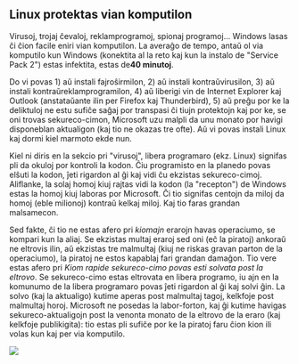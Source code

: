 <?php require("../../entete.php");?> <?php require("../../base.php");?> <?php require("../../fonctions.php");?>

<div id="corps">

<h2>Linux protektas vian komputilon</h2>

<p>Virusoj, trojaj ĉevaloj, reklamprogramoj, spionaj programoj... Windows lasas ĉi ĉion facile eniri vian komputilon. La averaĝo de tempo, antaŭ ol via komputilo kun Windows (konektita al la reto kaj kun la instalo de "Service Pack 2") estas infektita, estas de<b>40 minutoj</b>. </p>

<p>Do vi povas 1) aŭ instali fajroŝirmilon, 2) aŭ instali kontraŭvirusilon, 3) aŭ instali kontraŭreklamprogramilon, 4) aŭ liberigi vin de Internet Explorer kaj Outlook (anstataŭante ilin per Firefox kaj Thunderbird), 5) aŭ preĝu por ke la deliktuloj ne estu sufiĉe saĝaj por transpasi ĉi tiujn protektojn kaj por ke, se oni trovas sekureco-cimon, Microsoft uzu malpli da unu monato por havigi disponeblan aktualigon (kaj tio ne okazas tre ofte). Aŭ vi povas instali Linux kaj dormi kiel marmoto ekde nun.</p>

<p>Kiel ni diris en la sekcio pri "virusoj", libera programaro (ekz. Linux) signifas pli da okuloj por kontroli la kodon. Ĉiu programisto en la planedo povas elŝuti la kodon, ĵeti rigardon al ĝi kaj vidi ĉu ekzistas sekureco-cimoj. Aliflanke, la solaj homoj kiuj rajtas vidi la kodon (la "recepton") de Windows estas la homoj kiuj laboras por Microsoft. Ĉi tio signifas centojn da miloj da homoj (eble milionoj) kontraŭ kelkaj miloj. Kaj tio faras grandan malsamecon.</p>

<p>Sed fakte, ĉi tio ne estas afero pri <i>kiomajn</i> erarojn havas operaciumo, se kompari kun la aliaj. Se ekzistas multaj eraroj sed oni (eĉ la piratoj) ankoraŭ ne eltrovis ilin, aŭ ekzistas tre malmultaj (kiuj ne riskas gravan parton de la operaciumo), la piratoj ne estos kapablaj fari grandan damaĝon. Tio vere estas afero pri <i>Kiom rapide sekureco-cimo povas esti solvata post la eltrovo</i>. Se sekureco-cimo estas eltrovata en libera programo, iu ajn en la komunumo de la libera programaro povas ĵeti rigardon al ĝi kaj solvi ĝin. La solvo (kaj la aktualigo) kutime aperas post malmultaj tagoj, kelkfoje post malmultaj horoj. Microsoft ne posedas la labor-forton, kaj ĝi kutime havigas sekureco-aktualigojn post la venonta monato de la eltrovo de la eraro (kaj kelkfoje publikigita): tio estas pli sufiĉe por ke la piratoj faru ĉion kion ili volas kun kaj per via komputilo.</p>


<img src="Images/security_thumb.png" />

</div>
</body>
</html>
